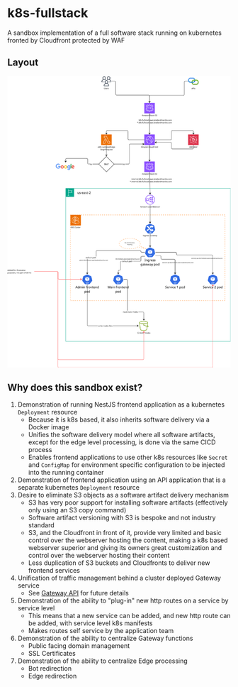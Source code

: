 # k8s-fullstack
A sandbox implementation of a full software stack running on kubernetes fronted by Cloudfront protected by WAF

## Layout
![Architectural Diagram](./doc/architectural-diagram.png)

## Why does this sandbox exist?
1. Demonstration of running NestJS frontend application as a kubernetes `Deployment` resource
   - Because it is k8s based, it also inherits software delivery via a Docker image
   - Unifies the software delivery model where all software artifacts, except for the edge level processing, is done via the same CICD process
   - Enables frontend applications to use other k8s resources like `Secret` and `ConfigMap` for environment specific configuration to be injected into the running container
1. Demonstration of frontend application using an API application that is a separate kubernetes `Deployment` resource
1. Desire to eliminate S3 objects as a software artifact delivery mechanism
   - S3 has very poor support for installing software artifacts (effectively only using an S3 copy command)
   - Software artifact versioning with S3 is bespoke and not industry standard
   - S3, and the Cloudfront in front of it, provide very limited and basic control over the webserver hosting the content, making a k8s based webserver superior and giving its owners great customization and control over the webserver hosting their content
   - Less duplication of S3 buckets and Cloudfronts to deliver new frontend services
1. Unification of traffic management behind a cluster deployed Gateway service
   - See [Gateway API](https://gateway-api.sigs.k8s.io/) for future details
1. Demonstration of the ability to "plug-in" new http routes on a service by service level
   - This means that a new service can be added, and new http route can be added, with service level k8s manifests
   - Makes routes self service by the application team
1. Demonstration of the ability to centralize Gateway functions
   - Public facing domain management
   - SSL Certificates
1. Demonstration of the ability to centralize Edge processing
   - Bot redirection
   - Edge redirection
